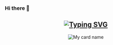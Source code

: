 ### Hi there 👋

<!--
**darkalpha2003/darkalpha2003** is a ✨ _special_ ✨ repository because its `README.md` (this file) appears on your GitHub profile.

Here are some ideas to get you started:

- 🔭 I’m currently working on ...
- 🌱 I’m currently learning ...
- 👯 I’m looking to collaborate on ...
- 🤔 I’m looking for help with ...
- 💬 Ask me about ...
- 📫 How to reach me: ...
- 😄 Pronouns: ...
- ⚡ Fun fact: ...
--><div align="center">

## [![Typing SVG](https://readme-typing-svg.herokuapp.com?font=Lemon+milk&color=Y70000&lines=WELCOME+TO+DARK+ALPHA+X+TEAM)](https://git.io/typing-svg)

  ![My card name](https://cardivo.vercel.app/api?name=KING+DARK%20ALPHA&description=Hi,%20i%27m%20a%20%20I%27m%20Small%20Corder%20in%20i%27m%20in%20Git%20Hub%20I'm%20now%20developing%20%MDBOT%20%F0%9F%91%8B&image=https://telegra.ph/file/2c1130ed7ccb22a507547.jpg?v=4&backgroundColor=%23ecf0f1&github=DARK-ALPHA&pattern=leaf&colorPattern=%23eaeaea)

